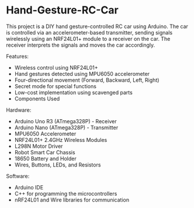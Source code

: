 # Hand-Gesture-RC-Car
This project is a DIY hand gesture-controlled RC car using Arduino. The car is controlled via an accelerometer-based transmitter, sending signals wirelessly using an NRF24L01+ module to a receiver on the car. The receiver interprets the signals and moves the car accordingly.

Features:
- Wireless control using NRF24L01+
- Hand gestures detected using MPU6050 accelerometer
- Four-directional movement (Forward, Backward, Left, Right)
- Secret mode for special functions
- Low-cost implementation using scavenged parts
- Components Used

Hardware:
- Arduino Uno R3 (ATmega328P) - Receiver
- Arduino Nano (ATmega328P) - Transmitter
- MPU6050 Accelerometer
- NRF24L01+ 2.4GHz Wireless Modules
- L298N Motor Driver
- Robot Smart Car Chassis
- 18650 Battery and Holder
- Wires, Buttons, LEDs, and Resistors

Software:
- Arduino IDE
- C++ for programming the microcontrollers
- nRF24L01 and Wire libraries for communication
